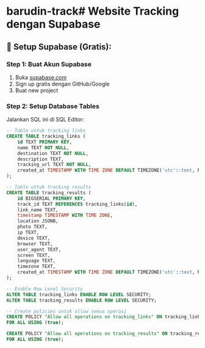 # barudin-track# Website Tracking dengan Supabase

## 🚀 Setup Supabase (Gratis):

### Step 1: Buat Akun Supabase
1. Buka [supabase.com](https://supabase.com)
2. Sign up gratis dengan GitHub/Google
3. Buat new project

### Step 2: Setup Database Tables
Jalankan SQL ini di SQL Editor:

```sql
-- Table untuk tracking links
CREATE TABLE tracking_links (
    id TEXT PRIMARY KEY,
    name TEXT NOT NULL,
    destination TEXT NOT NULL,
    description TEXT,
    tracking_url TEXT NOT NULL,
    created_at TIMESTAMP WITH TIME ZONE DEFAULT TIMEZONE('utc'::text, NOW())
);

-- Table untuk tracking results  
CREATE TABLE tracking_results (
    id BIGSERIAL PRIMARY KEY,
    track_id TEXT REFERENCES tracking_links(id),
    link_name TEXT,
    timestamp TIMESTAMP WITH TIME ZONE,
    location JSONB,
    photo TEXT,
    ip TEXT,
    device TEXT,
    browser TEXT,
    user_agent TEXT,
    screen TEXT,
    language TEXT,
    timezone TEXT,
    created_at TIMESTAMP WITH TIME ZONE DEFAULT TIMEZONE('utc'::text, NOW())
);

-- Enable Row Level Security
ALTER TABLE tracking_links ENABLE ROW LEVEL SECURITY;
ALTER TABLE tracking_results ENABLE ROW LEVEL SECURITY;

-- Create policies untuk allow semua operasi
CREATE POLICY "Allow all operations on tracking_links" ON tracking_links
FOR ALL USING (true);

CREATE POLICY "Allow all operations on tracking_results" ON tracking_results
FOR ALL USING (true);
